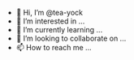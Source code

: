 - 👋 Hi, I’m @tea-yock
- 👀 I’m interested in ...
- 🌱 I’m currently learning ...
- 💞️ I’m looking to collaborate on ...
- 📫 How to reach me ...

<!---
tea-yock/tea-yock is a ✨ special ✨ repository because its `README.md` (this file) appears on your GitHub profile.
You can click the Preview link to take a look at your changes.
--->
